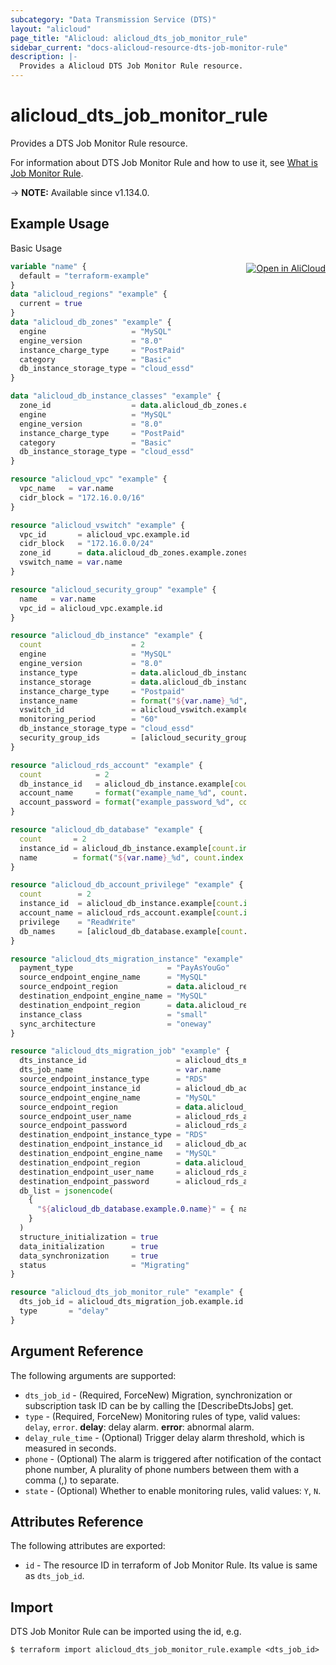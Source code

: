 ```yaml
---
subcategory: "Data Transmission Service (DTS)"
layout: "alicloud"
page_title: "Alicloud: alicloud_dts_job_monitor_rule"
sidebar_current: "docs-alicloud-resource-dts-job-monitor-rule"
description: |-
  Provides a Alicloud DTS Job Monitor Rule resource.
---
```


# alicloud_dts_job_monitor_rule

Provides a DTS Job Monitor Rule resource.

For information about DTS Job Monitor Rule and how to use it, see [What is Job Monitor Rule](https://www.aliyun.com/product/dts).

-> **NOTE:** Available since v1.134.0.

## Example Usage
<div class="oics-button" style="float: right;margin: 0 0 -40px 0;">
  <a href="https://api.aliyun.com/api-tools/terraform?resource=alicloud_dts_job_monitor_rule&exampleId=f1d1e772-4fb5-4c93-1698-5db4ccea3c36726954b9&activeTab=example&spm=docs.r.dts_job_monitor_rule.0.f1d1e7724f" target="_blank">
    <img alt="Open in AliCloud" src="https://img.alicdn.com/imgextra/i1/O1CN01hjjqXv1uYUlY56FyX_!!6000000006049-55-tps-254-36.svg" style="max-height: 44px; margin: 32px auto; max-width: 100%;">
  </a>
</div>

Basic Usage

```terraform
variable "name" {
  default = "terraform-example"
}
data "alicloud_regions" "example" {
  current = true
}
data "alicloud_db_zones" "example" {
  engine                   = "MySQL"
  engine_version           = "8.0"
  instance_charge_type     = "PostPaid"
  category                 = "Basic"
  db_instance_storage_type = "cloud_essd"
}

data "alicloud_db_instance_classes" "example" {
  zone_id                  = data.alicloud_db_zones.example.zones.0.id
  engine                   = "MySQL"
  engine_version           = "8.0"
  instance_charge_type     = "PostPaid"
  category                 = "Basic"
  db_instance_storage_type = "cloud_essd"
}

resource "alicloud_vpc" "example" {
  vpc_name   = var.name
  cidr_block = "172.16.0.0/16"
}

resource "alicloud_vswitch" "example" {
  vpc_id       = alicloud_vpc.example.id
  cidr_block   = "172.16.0.0/24"
  zone_id      = data.alicloud_db_zones.example.zones.0.id
  vswitch_name = var.name
}

resource "alicloud_security_group" "example" {
  name   = var.name
  vpc_id = alicloud_vpc.example.id
}

resource "alicloud_db_instance" "example" {
  count                    = 2
  engine                   = "MySQL"
  engine_version           = "8.0"
  instance_type            = data.alicloud_db_instance_classes.example.instance_classes.0.instance_class
  instance_storage         = data.alicloud_db_instance_classes.example.instance_classes.0.storage_range.min
  instance_charge_type     = "Postpaid"
  instance_name            = format("${var.name}_%d", count.index + 1)
  vswitch_id               = alicloud_vswitch.example.id
  monitoring_period        = "60"
  db_instance_storage_type = "cloud_essd"
  security_group_ids       = [alicloud_security_group.example.id]
}

resource "alicloud_rds_account" "example" {
  count            = 2
  db_instance_id   = alicloud_db_instance.example[count.index].id
  account_name     = format("example_name_%d", count.index + 1)
  account_password = format("example_password_%d", count.index + 1)
}

resource "alicloud_db_database" "example" {
  count       = 2
  instance_id = alicloud_db_instance.example[count.index].id
  name        = format("${var.name}_%d", count.index + 1)
}

resource "alicloud_db_account_privilege" "example" {
  count        = 2
  instance_id  = alicloud_db_instance.example[count.index].id
  account_name = alicloud_rds_account.example[count.index].name
  privilege    = "ReadWrite"
  db_names     = [alicloud_db_database.example[count.index].name]
}

resource "alicloud_dts_migration_instance" "example" {
  payment_type                     = "PayAsYouGo"
  source_endpoint_engine_name      = "MySQL"
  source_endpoint_region           = data.alicloud_regions.example.regions.0.id
  destination_endpoint_engine_name = "MySQL"
  destination_endpoint_region      = data.alicloud_regions.example.regions.0.id
  instance_class                   = "small"
  sync_architecture                = "oneway"
}

resource "alicloud_dts_migration_job" "example" {
  dts_instance_id                    = alicloud_dts_migration_instance.example.id
  dts_job_name                       = var.name
  source_endpoint_instance_type      = "RDS"
  source_endpoint_instance_id        = alicloud_db_account_privilege.example.0.instance_id
  source_endpoint_engine_name        = "MySQL"
  source_endpoint_region             = data.alicloud_regions.example.regions.0.id
  source_endpoint_user_name          = alicloud_rds_account.example.0.name
  source_endpoint_password           = alicloud_rds_account.example.0.account_password
  destination_endpoint_instance_type = "RDS"
  destination_endpoint_instance_id   = alicloud_db_account_privilege.example.1.instance_id
  destination_endpoint_engine_name   = "MySQL"
  destination_endpoint_region        = data.alicloud_regions.example.regions.0.id
  destination_endpoint_user_name     = alicloud_rds_account.example.1.name
  destination_endpoint_password      = alicloud_rds_account.example.1.account_password
  db_list = jsonencode(
    {
      "${alicloud_db_database.example.0.name}" = { name = alicloud_db_database.example.1.name, all = true }
    }
  )
  structure_initialization = true
  data_initialization      = true
  data_synchronization     = true
  status                   = "Migrating"
}

resource "alicloud_dts_job_monitor_rule" "example" {
  dts_job_id = alicloud_dts_migration_job.example.id
  type       = "delay"
}
```

## Argument Reference

The following arguments are supported:

* `dts_job_id` - (Required, ForceNew) Migration, synchronization or subscription task ID can be by calling the [DescribeDtsJobs] get.
* `type` - (Required, ForceNew)  Monitoring rules of type, valid values: `delay`, `error`. **delay**: delay alarm. **error**: abnormal alarm.
* `delay_rule_time` - (Optional) Trigger delay alarm threshold, which is measured in seconds.
* `phone` - (Optional) The alarm is triggered after notification of the contact phone number, A plurality of phone numbers between them with a comma (,) to separate.
* `state` - (Optional) Whether to enable monitoring rules, valid values: `Y`, `N`.

## Attributes Reference

The following attributes are exported:

* `id` - The resource ID in terraform of Job Monitor Rule. Its value is same as `dts_job_id`.

## Import

DTS Job Monitor Rule can be imported using the id, e.g.

```shell
$ terraform import alicloud_dts_job_monitor_rule.example <dts_job_id>
```
